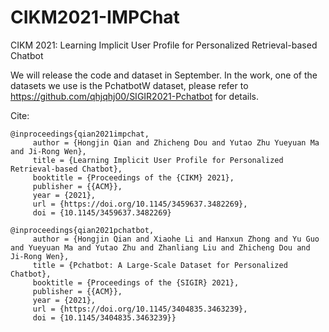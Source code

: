 # CIKM2021-IMPChat
CIKM 2021: Learning Implicit User Profile for Personalized Retrieval-based Chatbot

We will release the code and dataset in September. In the work, one of the datasets we use is the PchatbotW dataset, please refer to https://github.com/qhjqhj00/SIGIR2021-Pchatbot for details.


Cite:
```
@inproceedings{qian2021impchat,
     author = {Hongjin Qian and Zhicheng Dou and Yutao Zhu Yueyuan Ma and Ji-Rong Wen}, 
     title = {Learning Implicit User Profile for Personalized Retrieval-based Chatbot}, 
     booktitle = {Proceedings of the {CIKM} 2021}, 
     publisher = {{ACM}}, 
     year = {2021},
     url = {https://doi.org/10.1145/3459637.3482269},
     doi = {10.1145/3459637.3482269}
```

```
@inproceedings{qian2021pchatbot,
     author = {Hongjin Qian and Xiaohe Li and Hanxun Zhong and Yu Guo and Yueyuan Ma and Yutao Zhu and Zhanliang Liu and Zhicheng Dou and Ji-Rong Wen}, 
     title = {Pchatbot: A Large-Scale Dataset for Personalized Chatbot}, 
     booktitle = {Proceedings of the {SIGIR} 2021}, 
     publisher = {{ACM}}, 
     year = {2021}, 
     url = {https://doi.org/10.1145/3404835.3463239}, 
     doi = {10.1145/3404835.3463239}}
```

